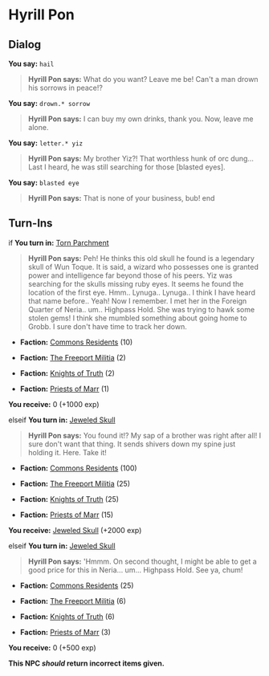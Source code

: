 # Hyrill Pon
## Dialog

**You say:** `hail`



>**Hyrill Pon says:** What do you want? Leave me be! Can't a man drown his sorrows in peace!?

**You say:** `drown.* sorrow`



>**Hyrill Pon says:** I can buy my own drinks, thank you. Now, leave me alone.

**You say:** `letter.* yiz`



>**Hyrill Pon says:** My brother Yiz?! That worthless hunk of orc dung... Last I heard, he was still searching for those [blasted eyes].

**You say:** `blasted eye`



>**Hyrill Pon says:** That is none of your business, bub!
end

## Turn-Ins




if **You turn in:** [Torn Parchment](/item/18010)


>**Hyrill Pon says:** Peh! He thinks this old skull he found is a legendary skull of Wun Toque. It is said, a wizard who possesses one is granted power and intelligence far beyond those of his peers. Yiz was searching for the skulls missing ruby eyes. It seems he found the location of the first eye. Hmm.. Lynuga.. Lynuga.. I think I have heard that name before.. Yeah! Now I remember. I met her in the Foreign Quarter of Neria.. um.. Highpass Hold. She was trying to hawk some stolen gems! I think she mumbled something about going home to Grobb. I sure don't have time to track her down.


* __Faction:__ [Commons Residents](/faction/346) (10)


* __Faction:__ [The Freeport Militia](/faction/330) (2)


* __Faction:__ [Knights of Truth](/faction/281) (2)


* __Faction:__ [Priests of Marr](/faction/362) (1)


 **You receive:** 0 (+1000 exp)

elseif **You turn in:** [Jeweled Skull](/item/13987)


>**Hyrill Pon says:** You found it!? My sap of a brother was right after all! I sure don't want that thing. It sends shivers down my spine just holding it. Here. Take it!


* __Faction:__ [Commons Residents](/faction/346) (100)


* __Faction:__ [The Freeport Militia](/faction/330) (25)


* __Faction:__ [Knights of Truth](/faction/281) (25)


* __Faction:__ [Priests of Marr](/faction/362) (15)


 **You receive:**  [Jeweled Skull](/item/13988) (+2000 exp)

elseif **You turn in:** [Jeweled Skull](/item/13988)


>**Hyrill Pon says:** 'Hmmm. On second thought, I might be able to get a good price for this in Neria... um... Highpass Hold. See ya, chum!


* __Faction:__ [Commons Residents](/faction/346) (25)


* __Faction:__ [The Freeport Militia](/faction/330) (6)


* __Faction:__ [Knights of Truth](/faction/281) (6)


* __Faction:__ [Priests of Marr](/faction/362) (3)


 **You receive:** 0 (+500 exp)

**This NPC *should* return incorrect items given.**


